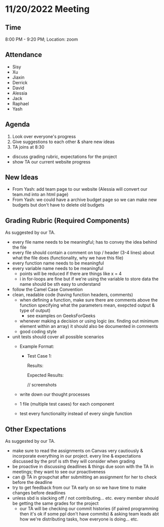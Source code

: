 # 11/20/2022 Meeting 

## Time
8:00 PM - 9:20 PM; Location: zoom 

## Attendance
- Sisy
- Xu
- Jiaxin
- Derrick
- David
- Alessia
- Jack
- Raphael
- Yash

## Agenda
1. Look over everyone's progress
2. Give suggestions to each other & share new ideas
3. TA joins at 8:30
  - discuss grading rubric, expectations for the project
  - show TA our current website progress

## New Ideas
- From Yash: add team page to our website (Alessia will convert our team.md into an html page)
- From Yash: we could have a archive budget page so we can make new budgets but don't have to delete old budgets

## Grading Rubric (Required Components)
As suggested by our TA.

- every file name needs to be meaningful; has to convey the idea behind the file
- every file should contain a comment on top / header (3-4 lines) about what the file does (functionality, why we have this file)
- every function name needs to be meaningful
- every variable name needs to be meaningful
  - points will be reduced if there are things like x = 4
  - i in for-loops are fine but if we're using the variable to store data the name should be sth easy to understand
- follow the Camel Case Convention
- clean, readable code (having function headers, comments)
  - when defining a function, make sure there are comments above the function specifying what the parameters mean, exepcted output & type of output)
    - see examples on GeeksForGeeks
  - whenever making a decision or using logic (ex. finding out minimum element within an array) it should also be documented in comments
  - good coding style
- unit tests should cover all possible scenarios
  - Example Format:
    - Test Case 1:
    
      Results:
     
      Expected Results:
      
      // screenshots
      
  - write down our thought processes
  - 1 file (multiple test cases) for each component
  - test every functionality instead of every single function

## Other Expectations
As suggested by our TA.

- make sure to read the assignments on Canvas very cautiously & incorporate everything in our project. every line & expectations discussed by the prof is sth they will consider when grading
- be proactive in discussing deadlines & things due soon with the TA in meetings; they want to see our proactiveness
- can @ TA in groupchat after submitting an assignment for her to check before the deadline
- try to get feedback from our TA early on so we have time to make changes before deadlines
- unless sbd is slacking off / not contributing... etc. every member should be getting the same grades for the project
  - our TA will be checking our commit histories (if paired programming then it's ok if some ppl don't have commits) & asking team leads abt how we're distributing tasks, how everyone is doing... etc.
